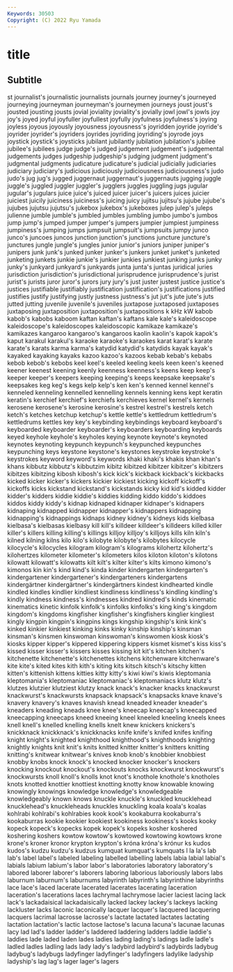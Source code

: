 ```yaml
---
Keywords: 30503
Copyright: (C) 2022 Ryu Yamada
---
```



# title

## Subtitle
st journalist's journalistic
journalists journals journey journey's journeyed journeying journeyman journeyman's journeymen journeys
joust joust's jousted jousting jousts jovial joviality joviality's jovially jowl
jowl's jowls joy joy's joyed joyful joyfuller joyfullest joyfully joyfulness
joyfulness's joying joyless joyous joyously joyousness joyousness's joyridden joyride joyride's
joyrider joyrider's joyriders joyrides joyriding joyriding's joyrode joys joystick joystick's
joysticks jubilant jubilantly jubilation jubilation's jubilee jubilee's jubilees judge judge's
judged judgement judgement's judgemental judgements judges judgeship judgeship's judging judgment
judgment's judgmental judgments judicature judicature's judicial judicially judiciaries judiciary judiciary's
judicious judiciously judiciousness judiciousness's judo judo's jug jug's jugged juggernaut
juggernaut's juggernauts jugging juggle juggle's juggled juggler juggler's jugglers juggles
juggling jugs jugular jugular's jugulars juice juice's juiced juicer juicer's
juicers juices juicier juiciest juicily juiciness juiciness's juicing juicy jujitsu
jujitsu's jujube jujube's jujubes jujutsu jujutsu's jukebox jukebox's jukeboxes julep
julep's juleps julienne jumble jumble's jumbled jumbles jumbling jumbo jumbo's
jumbos jump jump's jumped jumper jumper's jumpers jumpier jumpiest jumpiness
jumpiness's jumping jumps jumpsuit jumpsuit's jumpsuits jumpy junco junco's juncoes
juncos junction junction's junctions juncture juncture's junctures jungle jungle's jungles
junior junior's juniors juniper juniper's junipers junk junk's junked junker
junker's junkers junket junket's junketed junketing junkets junkie junkie's junkier
junkies junkiest junking junks junky junky's junkyard junkyard's junkyards junta
junta's juntas juridical juries jurisdiction jurisdiction's jurisdictional jurisprudence jurisprudence's jurist
jurist's jurists juror juror's jurors jury jury's just juster justest
justice justice's justices justifiable justifiably justification justification's justifications justified justifies
justify justifying justly justness justness's jut jut's jute jute's juts
jutted jutting juvenile juvenile's juveniles juxtapose juxtaposed juxtaposes juxtaposing juxtaposition
juxtaposition's juxtapositions k kHz kW kabob kabob's kabobs kaboom kaftan
kaftan's kaftans kale kale's kaleidoscope kaleidoscope's kaleidoscopes kaleidoscopic kamikaze kamikaze's
kamikazes kangaroo kangaroo's kangaroos kaolin kaolin's kapok kapok's kaput karakul
karakul's karaoke karaoke's karaokes karat karat's karate karate's karats karma
karma's katydid katydid's katydids kayak kayak's kayaked kayaking kayaks kazoo
kazoo's kazoos kebab kebab's kebabs kebob kebob's kebobs keel keel's
keeled keeling keels keen keen's keened keener keenest keening keenly
keenness keenness's keens keep keep's keeper keeper's keepers keeping keeping's
keeps keepsake keepsake's keepsakes keg keg's kegs kelp kelp's ken
ken's kenned kennel kennel's kenneled kenneling kennelled kennelling kennels kenning
kens kept keratin keratin's kerchief kerchief's kerchiefs kerchieves kernel kernel's
kernels kerosene kerosene's kerosine kerosine's kestrel kestrel's kestrels ketch ketch's
ketches ketchup ketchup's kettle kettle's kettledrum kettledrum's kettledrums kettles key
key's keybinding keybindings keyboard keyboard's keyboarded keyboarder keyboarder's keyboarders keyboarding
keyboards keyed keyhole keyhole's keyholes keying keynote keynote's keynoted keynotes
keynoting keypunch keypunch's keypunched keypunches keypunching keys keystone keystone's keystones
keystroke keystroke's keystrokes keyword keyword's keywords khaki khaki's khakis khan
khan's khans kibbutz kibbutz's kibbutzim kibitz kibitzed kibitzer kibitzer's kibitzers
kibitzes kibitzing kibosh kibosh's kick kick's kickback kickback's kickbacks kicked
kicker kicker's kickers kickier kickiest kicking kickoff kickoff's kickoffs kicks
kickstand kickstand's kickstands kicky kid kid's kidded kidder kidder's kidders
kiddie kiddie's kiddies kidding kiddo kiddo's kiddoes kiddos kiddy kiddy's
kidnap kidnaped kidnaper kidnaper's kidnapers kidnaping kidnapped kidnapper kidnapper's kidnappers
kidnapping kidnapping's kidnappings kidnaps kidney kidney's kidneys kids kielbasa kielbasa's
kielbasas kielbasy kill kill's killdeer killdeer's killdeers killed killer killer's
killers killing killing's killings killjoy killjoy's killjoys kills kiln kiln's
kilned kilning kilns kilo kilo's kilobyte kilobyte's kilobytes kilocycle kilocycle's
kilocycles kilogram kilogram's kilograms kilohertz kilohertz's kilohertzes kilometer kilometer's kilometers
kilos kiloton kiloton's kilotons kilowatt kilowatt's kilowatts kilt kilt's kilter
kilter's kilts kimono kimono's kimonos kin kin's kind kind's kinda
kinder kindergarten kindergarten's kindergartener kindergartener's kindergarteners kindergartens kindergärtner kindergärtner's kindergärtners
kindest kindhearted kindle kindled kindles kindlier kindliest kindliness kindliness's kindling
kindling's kindly kindness kindness's kindnesses kindred kindred's kinds kinematic kinematics
kinetic kinfolk kinfolk's kinfolks kinfolks's king king's kingdom kingdom's kingdoms
kingfisher kingfisher's kingfishers kinglier kingliest kingly kingpin kingpin's kingpins kings
kingship kingship's kink kink's kinked kinkier kinkiest kinking kinks kinky
kinship kinship's kinsman kinsman's kinsmen kinswoman kinswoman's kinswomen kiosk kiosk's
kiosks kipper kipper's kippered kippering kippers kismet kismet's kiss kiss's
kissed kisser kisser's kissers kisses kissing kit kit's kitchen kitchen's
kitchenette kitchenette's kitchenettes kitchens kitchenware kitchenware's kite kite's kited kites
kith kith's kiting kits kitsch kitsch's kitschy kitten kitten's kittenish
kittens kitties kitty kitty's kiwi kiwi's kiwis kleptomania kleptomania's kleptomaniac
kleptomaniac's kleptomaniacs klutz klutz's klutzes klutzier klutziest klutzy knack knack's
knacker knacks knackwurst knackwurst's knackwursts knapsack knapsack's knapsacks knave knave's
knavery knavery's knaves knavish knead kneaded kneader kneader's kneaders kneading
kneads knee knee's kneecap kneecap's kneecapped kneecapping kneecaps kneed kneeing
kneel kneeled kneeling kneels knees knell knell's knelled knelling knells
knelt knew knickers knickers's knickknack knickknack's knickknacks knife knife's knifed
knifes knifing knight knight's knighted knighthood knighthood's knighthoods knighting knightly
knights knit knit's knits knitted knitter knitter's knitters knitting knitting's
knitwear knitwear's knives knob knob's knobbier knobbiest knobby knobs knock
knock's knocked knocker knocker's knockers knocking knockout knockout's knockouts knocks
knockwurst knockwurst's knockwursts knoll knoll's knolls knot knot's knothole knothole's
knotholes knots knotted knottier knottiest knotting knotty know knowable knowing
knowingly knowings knowledge knowledge's knowledgeable knowledgeably known knows knuckle knuckle's
knuckled knucklehead knucklehead's knuckleheads knuckles knuckling koala koala's koalas kohlrabi
kohlrabi's kohlrabies kook kook's kookaburra kookaburra's kookaburras kookie kookier kookiest
kookiness kookiness's kooks kooky kopeck kopeck's kopecks kopek kopek's kopeks
kosher koshered koshering koshers kowtow kowtow's kowtowed kowtowing kowtows krone
krone's kroner kronor krypton krypton's króna króna's krónur ks kudos
kudos's kudzu kudzu's kudzus kumquat kumquat's kumquats l la la's
lab lab's label label's labeled labeling labelled labelling labels labia
labial labial's labials labium labium's labor labor's laboratories laboratory laboratory's
labored laborer laborer's laborers laboring laborious laboriously labors labs laburnum
laburnum's laburnums labyrinth labyrinth's labyrinthine labyrinths lace lace's laced lacerate
lacerated lacerates lacerating laceration laceration's lacerations laces lachrymal lachrymose lacier
laciest lacing lack lack's lackadaisical lackadaisically lacked lackey lackey's lackeys
lacking lackluster lacks laconic laconically lacquer lacquer's lacquered lacquering lacquers
lacrimal lacrosse lacrosse's lactate lactated lactates lactating lactation lactation's lactic
lactose lactose's lacuna lacuna's lacunae lacunas lacy lad lad's ladder
ladder's laddered laddering ladders laddie laddie's laddies lade laded laden
lades ladies lading lading's ladings ladle ladle's ladled ladles ladling
lads lady lady's ladybird ladybird's ladybirds ladybug ladybug's ladybugs ladyfinger
ladyfinger's ladyfingers ladylike ladyship ladyship's lag lag's lager lager's lagers
